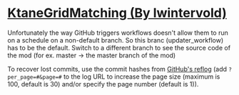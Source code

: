 # [KtaneGridMatching (By lwintervold)](https://github.com/lwintervold/KtaneGridMatching)

Unfortunately the way GitHub triggers workflows doesn't allow them to run on a schedule on a non-default branch. So this branc (updater_workflow) has to be the default. Switch to a different branch to see the source code of the mod (for ex. master -> the master branch of the mod)

To recover lost commits, use the commit hashes from [GitHub's reflog](https://api.github.com/repos/KtaneModules/KtaneGridMatching-lwintervold/events) (add `?per_page=#&page=#` to the log URL to increase the page size (maximum is 100, default is 30) and/or specify the page number (default is 1)).
